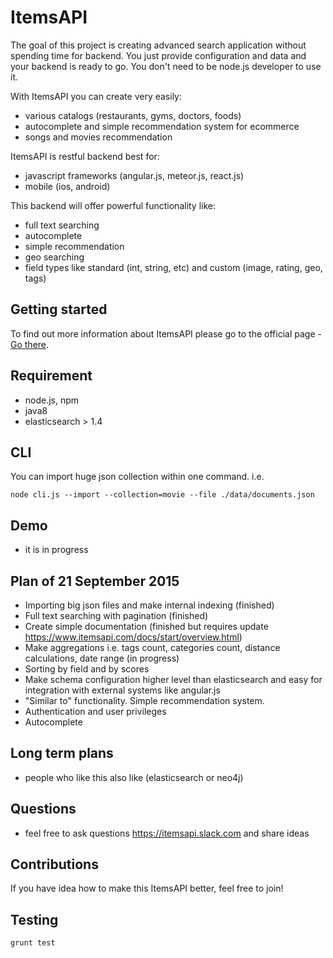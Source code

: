 # ItemsAPI 
The goal of this project is creating advanced search application without spending time for backend. You just provide configuration and data and your backend is ready to go. You don't need to be node.js developer to use it.

With ItemsAPI you can create very easily:
- various catalogs (restaurants, gyms, doctors, foods)
- autocomplete and simple recommendation system for ecommerce
- songs and movies recommendation

ItemsAPI is restful backend best for:
- javascript frameworks (angular.js, meteor.js, react.js)
- mobile (ios, android)
 
This backend will offer powerful functionality like:
- full text searching
- autocomplete
- simple recommendation
- geo searching
- field types like standard (int, string, etc) and custom (image, rating, geo, tags)

## Getting started
To find out more information about ItemsAPI please go to the official page - <a href="https://www.itemsapi.com/" target="_blank">Go there</a>.

## Requirement
- node.js, npm
- java8
- elasticsearch > 1.4

## CLI
You can import huge json collection within one command. i.e.

`node cli.js --import --collection=movie --file ./data/documents.json`

## Demo
- it is in progress


## Plan of 21 September 2015
- Importing big json files and make internal indexing (finished)
- Full text searching with pagination (finished)
- Create simple documentation (finished but requires update https://www.itemsapi.com/docs/start/overview.html)
- Make aggregations i.e. tags count, categories count, distance calculations, date range (in progress)
- Sorting by field and by scores
- Make schema configuration higher level than elasticsearch and easy for integration with external systems like angular.js
- "Similar to" functionality. Simple recommendation system.
- Authentication and user privileges
- Autocomplete

## Long term plans
- people who like this also like (elasticsearch or neo4j) 

## Questions
- feel free to ask questions https://itemsapi.slack.com and share ideas

## Contributions
If you have idea how to make this ItemsAPI better, feel free to join!

## Testing
`grunt test`

